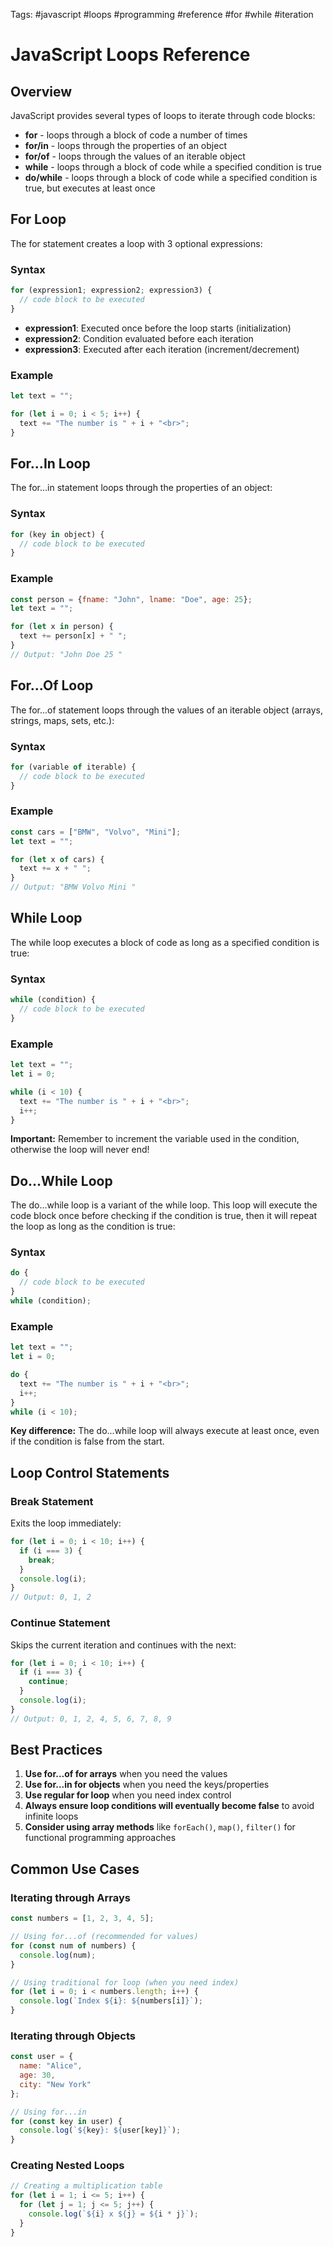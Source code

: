 Tags: #javascript #loops #programming #reference #for #while #iteration

# JavaScript Loops Reference

## Overview

JavaScript provides several types of loops to iterate through code blocks:

- **for** - loops through a block of code a number of times
- **for/in** - loops through the properties of an object
- **for/of** - loops through the values of an iterable object
- **while** - loops through a block of code while a specified condition is true
- **do/while** - loops through a block of code while a specified condition is true, but executes at least once

## For Loop

The for statement creates a loop with 3 optional expressions:

### Syntax

```javascript
for (expression1; expression2; expression3) {
  // code block to be executed
}
```

- **expression1**: Executed once before the loop starts (initialization)
- **expression2**: Condition evaluated before each iteration
- **expression3**: Executed after each iteration (increment/decrement)

### Example

```javascript
let text = "";

for (let i = 0; i < 5; i++) {
  text += "The number is " + i + "<br>";
}
```

## For...In Loop

The for...in statement loops through the properties of an object:

### Syntax

```javascript
for (key in object) {
  // code block to be executed
}
```

### Example

```javascript
const person = {fname: "John", lname: "Doe", age: 25};
let text = "";

for (let x in person) {
  text += person[x] + " ";
}
// Output: "John Doe 25 "
```

## For...Of Loop

The for...of statement loops through the values of an iterable object (arrays, strings, maps, sets, etc.):

### Syntax

```javascript
for (variable of iterable) {
  // code block to be executed
}
```

### Example

```javascript
const cars = ["BMW", "Volvo", "Mini"];
let text = "";

for (let x of cars) {
  text += x + " ";
}
// Output: "BMW Volvo Mini "
```

## While Loop

The while loop executes a block of code as long as a specified condition is true:

### Syntax

```javascript
while (condition) {
  // code block to be executed
}
```

### Example

```javascript
let text = "";
let i = 0;

while (i < 10) {
  text += "The number is " + i + "<br>";
  i++;
}
```

**Important:** Remember to increment the variable used in the condition, otherwise the loop will never end!

## Do...While Loop

The do...while loop is a variant of the while loop. This loop will execute the code block once before checking if the condition is true, then it will repeat the loop as long as the condition is true:

### Syntax

```javascript
do {
  // code block to be executed
}
while (condition);
```

### Example

```javascript
let text = "";
let i = 0;

do {
  text += "The number is " + i + "<br>";
  i++;
}
while (i < 10);
```

**Key difference:** The do...while loop will always execute at least once, even if the condition is false from the start.

## Loop Control Statements

### Break Statement

Exits the loop immediately:

```javascript
for (let i = 0; i < 10; i++) {
  if (i === 3) {
    break;
  }
  console.log(i);
}
// Output: 0, 1, 2
```

### Continue Statement

Skips the current iteration and continues with the next:

```javascript
for (let i = 0; i < 10; i++) {
  if (i === 3) {
    continue;
  }
  console.log(i);
}
// Output: 0, 1, 2, 4, 5, 6, 7, 8, 9
```

## Best Practices

1. **Use for...of for arrays** when you need the values
2. **Use for...in for objects** when you need the keys/properties
3. **Use regular for loop** when you need index control
4. **Always ensure loop conditions will eventually become false** to avoid infinite loops
5. **Consider using array methods** like `forEach()`, `map()`, `filter()` for functional programming approaches

## Common Use Cases

### Iterating through Arrays

```javascript
const numbers = [1, 2, 3, 4, 5];

// Using for...of (recommended for values)
for (const num of numbers) {
  console.log(num);
}

// Using traditional for loop (when you need index)
for (let i = 0; i < numbers.length; i++) {
  console.log(`Index ${i}: ${numbers[i]}`);
}
```

### Iterating through Objects

```javascript
const user = {
  name: "Alice",
  age: 30,
  city: "New York"
};

// Using for...in
for (const key in user) {
  console.log(`${key}: ${user[key]}`);
}
```

### Creating Nested Loops

```javascript
// Creating a multiplication table
for (let i = 1; i <= 5; i++) {
  for (let j = 1; j <= 5; j++) {
    console.log(`${i} x ${j} = ${i * j}`);
  }
}
```